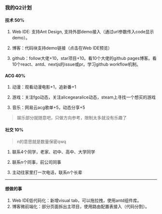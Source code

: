 ### 我的Q2计划

#### 技术 50%

1. Web IDE: 支持Ant Design, 支持外部demo接入（通过url参数传入code显示demo）。

2. 博客：代码块支持demo链接（点击在Web IDE预览）

3. github：follow大佬+10，star项目+10。看10个大佬的github pages博客。看10个react、antd、nextjs的issue或pr。学习github workflow机制。

#### ACG 40%

1. 动漫：观看动漫电影+1，追新番+1

2. 游戏：关注fgo动态，关注alicegearalice动态，steam上寻找一个想买的游戏

3. 音乐：网易云acg歌单+5，动态分享+5

> 娱乐部分就随意吧，只做方向参考，限制太多就没有乐趣了

#### 社交 10%

> n的意思就是数量保密qwq

1. 联系4个同学，老家、初中、高中、大学同学

2. 联系n个同事，前公司同事

3. 主动往家里打一次电话，联系n个长辈

---

#### 想做的事

1. Web IDE低代码化：新增visual tab，可以拖拉拽，使用antd组件库。
2. 博客微前端化：部分页面拆出主项目，使用路由配置表接入（代码分割）。